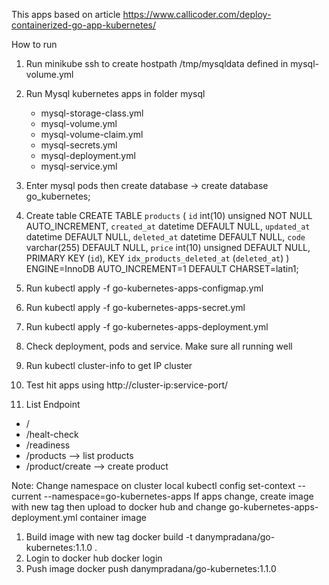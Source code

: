 This apps based on article https://www.callicoder.com/deploy-containerized-go-app-kubernetes/

How to run

1. Run minikube ssh to create hostpath /tmp/mysqldata defined in mysql-volume.yml
2. Run Mysql kubernetes apps in folder mysql
   - mysql-storage-class.yml
   - mysql-volume.yml
   - mysql-volume-claim.yml
   - mysql-secrets.yml
   - mysql-deployment.yml
   - mysql-service.yml
3. Enter mysql pods then create database -> create database go_kubernetes;
4. Create table
CREATE TABLE `products` (
  `id` int(10) unsigned NOT NULL AUTO_INCREMENT,
  `created_at` datetime DEFAULT NULL,
  `updated_at` datetime DEFAULT NULL,
  `deleted_at` datetime DEFAULT NULL,
  `code` varchar(255) DEFAULT NULL,
  `price` int(10) unsigned DEFAULT NULL,
  PRIMARY KEY (`id`),
  KEY `idx_products_deleted_at` (`deleted_at`)
) ENGINE=InnoDB AUTO_INCREMENT=1 DEFAULT CHARSET=latin1;

5. Run kubectl apply -f go-kubernetes-apps-configmap.yml
6. Run kubectl apply -f go-kubernetes-apps-secret.yml
7. Run kubectl apply -f go-kubernetes-apps-deployment.yml
8. Check deployment, pods and service. Make sure all running well
9. Run kubectl cluster-info to get IP cluster
10. Test hit apps using http://cluster-ip:service-port/
11. List Endpoint
   - /
   - /healt-check
   - /readiness
   - /products --> list products
   - /product/create --> create product

Note:
Change namespace on cluster local kubectl config set-context --current --namespace=go-kubernetes-apps
If apps change, create image with new tag then upload to docker hub and change go-kubernetes-apps-deployment.yml container image
1. Build image with new tag
docker build -t danympradana/go-kubernetes:1.1.0 .
2. Login to docker hub
docker login
3. Push image
docker push danympradana/go-kubernetes:1.1.0